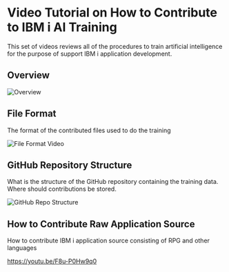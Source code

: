 # Video Tutorial on How to Contribute to IBM i AI Training

This set of videos reviews all of the procedures to train artificial intelligence
for the purpose of support IBM i application development.

## Overview

![Overview](https://youtu.be/Lt41bHcXPus)

## File Format

The format of the contributed files used to do the training

![File Format Video ](https://youtu.be/KoEDYb1hqy4)

## GitHub Repository Structure

What is the structure of the GitHub repository containing the training data.  Where should contributions be stored.

![GitHub Repo Structure](https://youtu.be/MkQoV1hNP5Q)

## How to Contribute Raw Application Source

How to contribute IBM i application source consisting of RPG and other languages

https://youtu.be/F8u-P0Hw9q0
